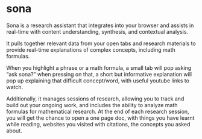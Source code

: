 # sona
Sona is a  research assistant that integrates into your browser and assists in real-time with content understanding, synthesis, and contextual analysis. 


It pulls together relevant data from your open tabs and research materials to provide real-time explanations of complex concepts, including math formulas.  


When you highlight a phrase or a math formula, a small tab will pop asking “ask sona?” when pressing on that, a short but informative explanation will pop up explaining that difficult concept/word, with useful youtube links to watch. 


Additionally, it manages sessions of research, allowing you to track and build out your ongoing work, and includes the ability to analyze math formulas for mathematical research.
At the end of each research session, you will get the chance to open a one page doc, with things you have learnt while reading, websites you visited with citations, the concepts you asked about.
